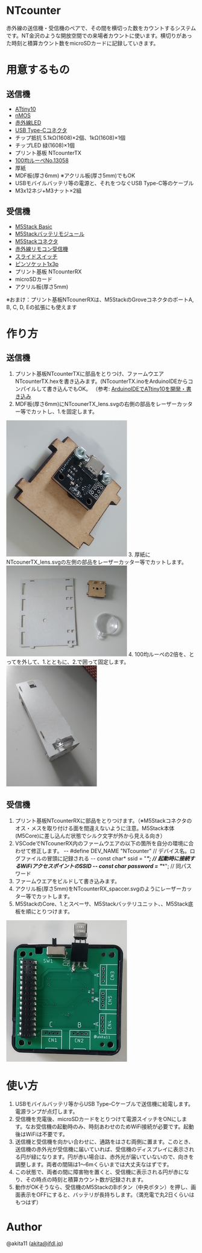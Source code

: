 # NTcounter

赤外線の送信機・受信機のペアで、その間を横切った数をカウントするシステムです。NT金沢のような開放空間での来場者カウントに使います。横切りがあった時刻と積算カウント数をmicroSDカードに記録していきます。

# 用意するもの
## 送信機
- [ATtiny10](http://akizukidenshi.com/catalog/g/gI-04575/)
- [nMOS](http://akizukidenshi.com/catalog/g/gI-06051/)
- [赤外線LED](http://akizukidenshi.com/catalog/g/gI-12612/)
- [USB Type-Cコネクタ](http://akizukidenshi.com/catalog/g/gC-14356/)
- チップ抵抗 5.1kΩ(1608)×2個、1kΩ(1608)×1個
- チップLED 緑(1608)×1個
- プリント基板 NTcounterTX
- [100均ルーペNo.13058](http://bdens.com/100kin/post-542/)
- 厚紙
- MDF板(厚さ6mm) ※アクリル板(厚さ5mm)でもOK
- USBモバイルバッテリ等の電源と、それをつなぐUSB Type-C等のケーブル
- M3x12ネジ+M3ナット×2組

## 受信機
- [M5Stack Basic](https://www.switch-science.com/catalog/3647/)
- [M5Stackバッテリモジュール](https://www.switch-science.com/catalog/3653/)
- [M5Stackコネクタ](https://www.switch-science.com/catalog/3654/)
- [赤外線リモコン受信機](http://akizukidenshi.com/catalog/g/gI-04659/)
- [スライドスイッチ](http://akizukidenshi.com/catalog/g/gP-08789/)
- [ピンソケット1x3p](http://akizukidenshi.com/catalog/g/gC-10098/)
- プリント基板 NTcounterRX
- microSDカード
- アクリル板(厚さ5mm)

※おまけ：プリント基板NTcounerRXは、M5StackのGroveコネクタのポートA, B, C, D, Eの拡張にも使えます

# 作り方

## 送信機

1. プリント基板NTcounterTXに部品をとりつけ、ファームウエアNTcounterTX.hexを書き込みます。(NTcounterTX.inoをArduinoIDEからコンパイルして書き込んでもOK。
（参考: [ArduinoIDEでATtiny10を開発・書き込み ](https://make.kosakalab.com/make/electronic-work/arduino-ide/arduino_tpi/)
2. MDF板(厚さ6mm)にNTcounerTX_lens.svgの右側の部品をレーザーカッター等でカットし、1.を固定します。
<img src="https://github.com/akita11/NTcounter/blob/master/NTcounterTX1.jpg" width="320px">
3. 厚紙にNTcounerTX_lens.svgの左側の部品をレーザーカッター等でカットします。
<img src="https://github.com/akita11/NTcounter/blob/master/NTcounterTX2.jpg" width="320px">
4. 100均ルーペの2倍を、とってを外して、1.とともに、2.で囲って固定します。
<img src="https://github.com/akita11/NTcounter/blob/master/NTcounterTX3.jpg" width="240px">

## 受信機

1. プリント基板NTcounterRXに部品をとりつけます。（※M5Stackコネクタのオス・メスを取り付ける面を間違えないように注意。M5Stack本体(M5Core)に差し込んだ状態でシルク文字が外から見える向き）
2. VSCodeでNTcounerRX内のファームウエアの以下の箇所を自分の環境に合わせて修正します。
-- #define DEV_NAME "NTcounter" // デバイス名。ログファイルの冒頭に記録される
-- const char* ssid       = "****"; // 起動時に接続するWiFiアクセスポイントのSSID
-- const char* password   = "****"; // 同パスワード
3. ファームウエアをビルドして書き込みます。
4. アクリル板(厚さ5mm)をNTcounterRX_spaccer.svgのようにレーザーカッター等でカットします。
5. M5StackのCore、1.とスペーサ、M5Stackバッテリユニット、、M5Stack底板を順にとりつけます。
<img src="https://github.com/akita11/NTcounter/blob/master/NTcounterRX1.jpg" width="320px">

# 使い方
1. USBモバイルバッテリ等からUSB TypeｰCケーブルで送信機に給電します。電源ランプが点灯します。
2. 受信機を充電後、microSDカードをとりつけて電源スイッチをONにします。なお受信機の起動時のみ、時刻あわせのためWiFi接続が必要です。起動後はWiFiは不要です。
3. 送信機と受信機を向かい合わせに、通路をはさむ両側に置ます。このとき、送信機の赤外光が受信機に届いていれば、受信機のディスプレイに表示される円が緑になります。円が赤い場合は、赤外光が届いていないので、向きを調整します。両者の間隔は1〜6mくらいまでは大丈夫なはずです。
4. この状態で、両者の間に障害物を置くと、受信機に表示される円が赤になり、その時点の時刻と積算カウント数が記録されます。
5. 動作がOKそうなら、受信機のM5StackのBボタン（中央ボタン）を押し、画面表示をOFFにすると、バッテリが長持ちします。（満充電で丸2日くらいはもつはず）

# Author

@akita11 (akita@ifdl.jp)

